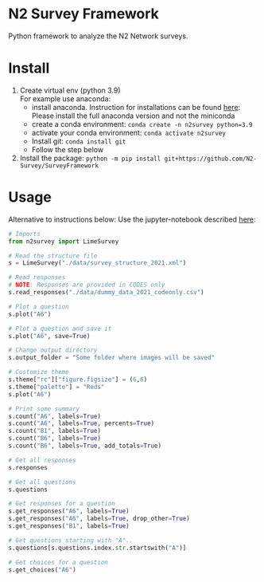 # N2 Survey Framework
Python framework to analyze the N2 Network surveys.


# Install

1. Create virtual env (python 3.9) <br /> 
   For example use anaconda:
      - install anaconda. Instruction for installations can be found [here](https://docs.anaconda.com/anaconda/install):   <br /> 
        Please install the full anaconda version and not the miniconda
      - create a conda environment: ```conda create -n n2survey python=3.9```
      - activate your conda environment: ```conda activate n2survey```
      - Install git: ```conda install git```
      - Follow the step below
2. Install the package: `python -m pip install git+https://github.com/N2-Survey/SurveyFramework`

# Usage 

Alternative to instructions below: Use the jupyter-notebook described [here](https://docs.google.com/document/d/1HkuJMsaKj77H-GgjQmFrUXJ0El93ksDBSWYVJnH98lw/edit?usp=sharing):

```python
# Imports
from n2survey import LimeSurvey

# Read the structure file
s = LimeSurvey("./data/survey_structure_2021.xml")

# Read responses
# NOTE: Responses are provided in CODES only
s.read_responses("./data/dummy_data_2021_codeonly.csv")

# Plot a question
s.plot("A6")

# Plot a question and save it
s.plot("A6", save=True)

# Change output directory
s.output_folder = "Some folder where images will be saved"

# Customize theme
s.theme["rc"]["figure.figsize"] = (6,6)
s.theme["palette"] = "Reds"
s.plot("A6")

# Print some summary
s.count("A6", labels=True)
s.count("A6", labels=True, percents=True)
s.count("B1", labels=True)
s.count("B6", labels=True)
s.count("B6", labels=True, add_totals=True)

# Get all responses
s.responses

# Get all questions
s.questions

# Get responses for a question
s.get_responses("A6", labels=True)
s.get_responses("A6", labels=True, drop_other=True)
s.get_responses("B1", labels=True)

# Get questions starting with "A"..
s.questions[s.questions.index.str.startswith("A")]

# Get choices for a question
s.get_choices("A6")
```

